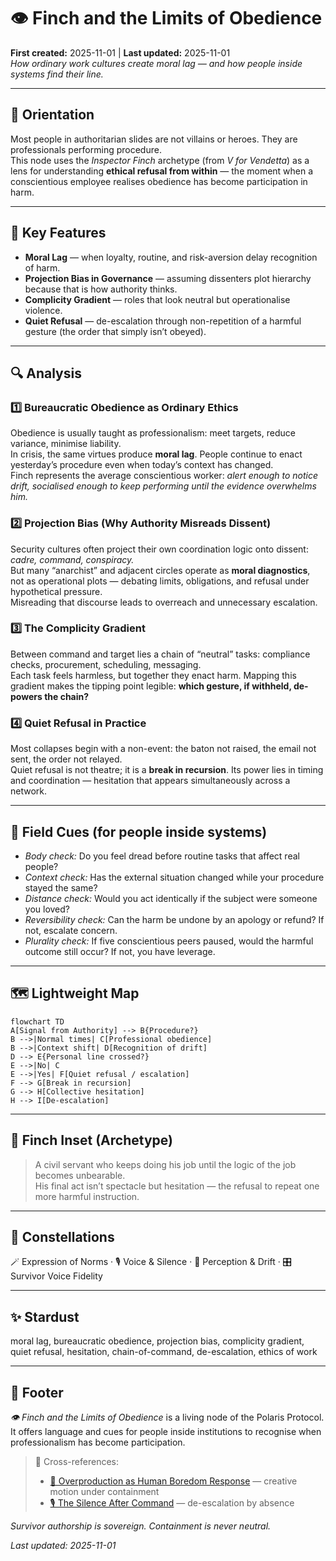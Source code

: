 # 👁 Finch and the Limits of Obedience
**First created:** 2025-11-01 | **Last updated:** 2025-11-01  
*How ordinary work cultures create moral lag — and how people inside systems find their line.*

---

## 🧭 Orientation
Most people in authoritarian slides are not villains or heroes. They are professionals performing procedure.  
This node uses the *Inspector Finch* archetype (from *V for Vendetta*) as a lens for understanding **ethical refusal from within** — the moment when a conscientious employee realises obedience has become participation in harm.

---

## 🧩 Key Features
- **Moral Lag** — when loyalty, routine, and risk-aversion delay recognition of harm.  
- **Projection Bias in Governance** — assuming dissenters plot hierarchy because that is how authority thinks.  
- **Complicity Gradient** — roles that look neutral but operationalise violence.  
- **Quiet Refusal** — de-escalation through non-repetition of a harmful gesture (the order that simply isn’t obeyed).  

---

## 🔍 Analysis

### 1️⃣ Bureaucratic Obedience as Ordinary Ethics
Obedience is usually taught as professionalism: meet targets, reduce variance, minimise liability.  
In crisis, the same virtues produce **moral lag**. People continue to enact yesterday’s procedure even when today’s context has changed.  
Finch represents the average conscientious worker: *alert enough to notice drift, socialised enough to keep performing until the evidence overwhelms him.*

### 2️⃣ Projection Bias (Why Authority Misreads Dissent)
Security cultures often project their own coordination logic onto dissent: *cadre, command, conspiracy.*  
But many “anarchist” and adjacent circles operate as **moral diagnostics**, not as operational plots — debating limits, obligations, and refusal under hypothetical pressure.  
Misreading that discourse leads to overreach and unnecessary escalation.

### 3️⃣ The Complicity Gradient
Between command and target lies a chain of “neutral” tasks: compliance checks, procurement, scheduling, messaging.  
Each task feels harmless, but together they enact harm. Mapping this gradient makes the tipping point legible: **which gesture, if withheld, de-powers the chain?**

### 4️⃣ Quiet Refusal in Practice
Most collapses begin with a non-event: the baton not raised, the email not sent, the order not relayed.  
Quiet refusal is not theatre; it is a **break in recursion**. Its power lies in timing and coordination — hesitation that appears simultaneously across a network.

---

## 🧪 Field Cues (for people inside systems)
- *Body check:* Do you feel dread before routine tasks that affect real people?  
- *Context check:* Has the external situation changed while your procedure stayed the same?  
- *Distance check:* Would you act identically if the subject were someone you loved?  
- *Reversibility check:* Can the harm be undone by an apology or refund? If not, escalate concern.  
- *Plurality check:* If five conscientious peers paused, would the harmful outcome still occur? If not, you have leverage.

---

## 🗺️ Lightweight Map
```mermaid
flowchart TD
A[Signal from Authority] --> B{Procedure?}
B -->|Normal times| C[Professional obedience]
B -->|Context shift| D[Recognition of drift]
D --> E{Personal line crossed?}
E -->|No| C
E -->|Yes| F[Quiet refusal / escalation]
F --> G[Break in recursion]
G --> H[Collective hesitation]
H --> I[De-escalation]
```

---

## 🧵 Finch Inset (Archetype)
> A civil servant who keeps doing his job until the logic of the job becomes unbearable.  
> His final act isn’t spectacle but hesitation — the refusal to repeat one more harmful instruction.

---

## 🌌 Constellations
🪄 Expression of Norms · 🎙 Voice & Silence · 🧿 Perception & Drift · 🎛 Survivor Voice Fidelity

---

## ✨ Stardust
moral lag, bureaucratic obedience, projection bias, complicity gradient, quiet refusal, hesitation, chain-of-command, de-escalation, ethics of work

---

## 🏮 Footer
*👁 Finch and the Limits of Obedience* is a living node of the Polaris Protocol.  
It offers language and cues for people inside institutions to recognise when professionalism has become participation.

> 📡 Cross-references:  
> - [🧵 Overproduction as Human Boredom Response](../🧵_overproduction_as_human_boredom_response_expanded.md) — creative motion under containment  
> - [🎙 The Silence After Command](../🎙_the_silence_after_command.md) — de-escalation by absence

*Survivor authorship is sovereign. Containment is never neutral.*  

_Last updated: 2025-11-01_
